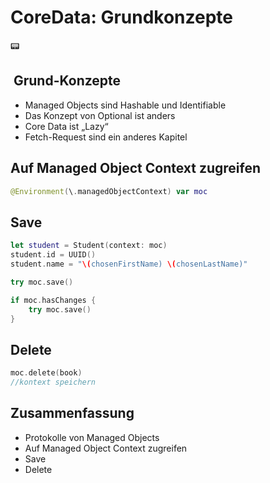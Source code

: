 # CoreData: Grundkonzepte
📟

##  Grund-Konzepte
- Managed Objects sind Hashable und Identifiable
- Das Konzept von Optional ist anders
- Core Data ist „Lazy“
- Fetch-Request sind ein anderes Kapitel

## Auf Managed Object Context zugreifen


```swift
@Environment(\.managedObjectContext) var moc
```

## Save

```swift
let student = Student(context: moc)
student.id = UUID()
student.name = "\(chosenFirstName) \(chosenLastName)"
```

```swift
try moc.save()
```

```swift
if moc.hasChanges {
    try moc.save()
}
```

## Delete

```swift
moc.delete(book)
//kontext speichern
```

## Zusammenfassung
- Protokolle von Managed Objects
- Auf Managed Object Context zugreifen
- Save
- Delete 